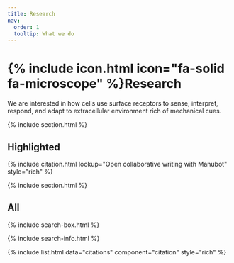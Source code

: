 ```yaml
---
title: Research
nav:
  order: 1
  tooltip: What we do
---
```



# {% include icon.html icon="fa-solid fa-microscope" %}Research

We are interested in how cells use surface receptors to sense, interpret, respond, and adapt to extracellular environment rich of mechanical cues.

{% include section.html %}

## Highlighted

{% include citation.html lookup="Open collaborative writing with Manubot" style="rich" %}

{% include section.html %}

## All

{% include search-box.html %}

{% include search-info.html %}

{% include list.html data="citations" component="citation" style="rich" %}
